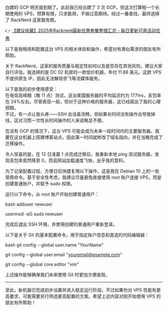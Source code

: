 
白嫖的 GCP 明天就到期了。此前我已经白嫖了 3 次 GCP，但这次打算租一个长期使用的 VPS，预算有限，只求能用，不做过高期待。经过一番查找，最终选择了 RackNerd 这家服务商。

👉 [【建议收藏】2025年Racknerd最新优惠套餐整理汇总 - 每日更新可用活动优惠](https://bit.ly/Rack_Nerd)

以下是我租用和配置这台 VPS 的相关体验和操作，希望对有类似需求的朋友有所帮助。


关于 RackNerd，这家的服务质量与稳定性如何以及是否存在其他风险，建议大家自行评估。我选择的是 DC 02 机房的一款低价机器，年付 11.88 美元。这款 VPS 不提供原生 IP，因此无法解锁奈飞等流媒体服务。

以下是我的初步使用感受：  
在电信高峰期（晚 11 点）测试，这台美国服务器的平均延迟约为 177ms，丢包率在 24%左右。尽管表现一般，但对于这种价格的服务器，这已经超出了我的心理预期。  
不过，有一点让我头疼——SSH 会话虽流畅，但如果长时间没有操作会导致掉线，这对习惯一次性长时间操作的人来说略显不便。


在没有 GCP 的情况下，这台 VPS 可能会成为未来一段时间内的主要服务器。我要在这台机器上搭建博客站点，因此第一时间就修改了域名指向，并在当晚完成了迁移操作。

令人惊喜的是，在 12 日凌晨 1 点完成迁移后，我重新本地 ping 测试服务器，发现丢包率竟然降至 0，而且网站加载速度飞快，出乎我的意料。


为了记录配置过程，方便日后快捷复用以下操作，这是我在 Debian 10 上的一些常用命令。基于安全性考虑，我建议尽量避免直接使用 root 账户连接 VPS，而是创建普通账户，并赋予 sudo 权限。


运行以下命令，从 root 账户开始创建普通用户：

bash
adduser newuser

usermod -aG sudo newuser


完成后退出 SSH 环境，并使用创建的普通用户重新登录。


以下是关于 Git 的基本配置命令，用于指定账户信息和首选的代码编辑器：

bash
git config --global user.name "YourName"

git config --global user.email "youremail@example.com"

git config --global core.editor "vim"


上述操作能够确保我们未来使用 Git 时更加方便直观。

---

至此，新机器已完成初步设置并进入稳定运行阶段。不过如果你对 VPS 性能有更高要求，可能需要另行筛选更高配置的方案。希望上述内容对刚开始使用 VPS 的朋友有所帮助！
